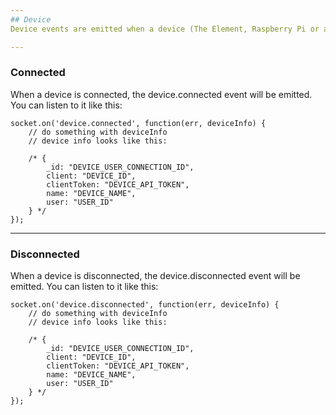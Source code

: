 ```yaml
---
## Device
Device events are emitted when a device (The Element, Raspberry Pi or another client) is connected or disconnected. These can be helpful when you want to listen to printers from a certain device.

---
```

### Connected
When a device is connected, the device.connected event will be emitted. You can listen to it like this:

```
socket.on('device.connected', function(err, deviceInfo) {
    // do something with deviceInfo
    // device info looks like this:
    
    /* {
        _id: "DEVICE_USER_CONNECTION_ID",
        client: "DEVICE_ID",
        clientToken: "DEVICE_API_TOKEN",
        name: "DEVICE_NAME",
        user: "USER_ID"
    } */
});
```
---
### Disconnected
When a device is disconnected, the device.disconnected event will be emitted. You can listen to it like this:

```
socket.on('device.disconnected', function(err, deviceInfo) {
    // do something with deviceInfo
    // device info looks like this:
    
    /* {
        _id: "DEVICE_USER_CONNECTION_ID",
        client: "DEVICE_ID",
        clientToken: "DEVICE_API_TOKEN",
        name: "DEVICE_NAME",
        user: "USER_ID"
    } */
});
```